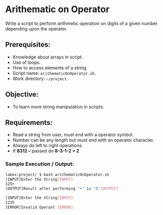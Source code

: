# Arithematic on Operator

Write a script to perform arithmetic operation on digits of a given number depending upon the operator.

## Prerequisites:

- Knowledge about arrays in script.
- Use of loops.
- How to access elements of a string.
- Script name: `arithematicOnOperator.sh`.
- Work directory: `~/project`.

## Objective:

- To learn more string manipulation in scripts.

## Requirements:

- Read a string from user, must end with a operator symbol.
- Number can be any length but must end with an operator character.
- Always do left to right operations.
- If **8312 –** passed do **8-3-1-2 = 2**

### Sample Execution / Output:

```bash
labex:project/ $ bash arithematicOnOperator.sh
[INPUT]Enter the String[INPUT]
125+
[OUTPUT]Result after performing "+" is "8"[OUTPUT]
```

```bash
[INPUT]Enter the String[INPUT]
1235
[ERROR]Invalid Operant [ERROR]
```
